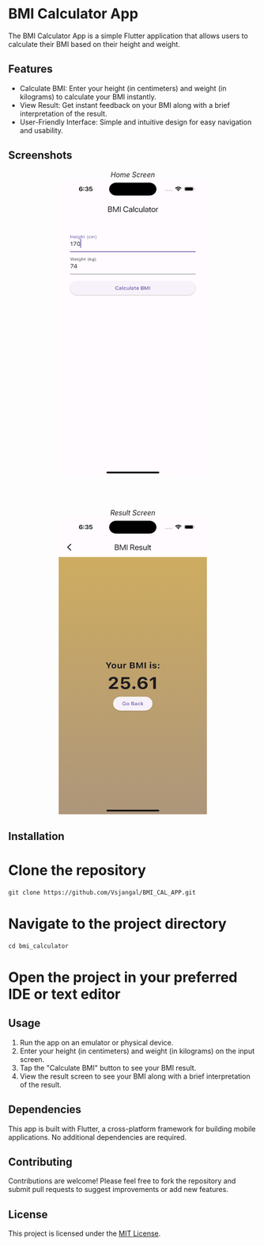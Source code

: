 # BMI Calculator App

The BMI Calculator App is a simple Flutter application that allows users to calculate their BMI based on their height and weight.

## Features

- Calculate BMI: Enter your height (in centimeters) and weight (in kilograms) to calculate your BMI instantly.
- View Result: Get instant feedback on your BMI along with a brief interpretation of the result.
- User-Friendly Interface: Simple and intuitive design for easy navigation and usability.

## Screenshots
<p align="center">
  <em>Home Screen</em>
  <br>
  <img src="assests/home.png" alt="Home Screen" width="300" height="600">
</p>
<br>
<br>

<p align="center">
  <em>Result Screen</em>
  <br>
  <img src="assests/result.png" alt="Result Screen" width="300" height="600">
</p>

## Installation

# Clone the repository
```shell
git clone https://github.com/Vsjangal/BMI_CAL_APP.git
```
# Navigate to the project directory
```shell
cd bmi_calculator
```
# Open the project in your preferred IDE or text editor


## Usage

1. Run the app on an emulator or physical device.
2. Enter your height (in centimeters) and weight (in kilograms) on the input screen.
3. Tap the "Calculate BMI" button to see your BMI result.
4. View the result screen to see your BMI along with a brief interpretation of the result.

## Dependencies

This app is built with Flutter, a cross-platform framework for building mobile applications. No additional dependencies are required.

## Contributing

Contributions are welcome! Please feel free to fork the repository and submit pull requests to suggest improvements or add new features.

## License

This project is licensed under the [MIT License](LICENSE).
